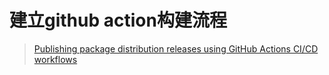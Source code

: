 # 建立github action构建流程

> [Publishing package distribution releases using GitHub Actions CI/CD workflows](https://packaging.python.org/en/latest/guides/publishing-package-distribution-releases-using-github-actions-ci-cd-workflows/)